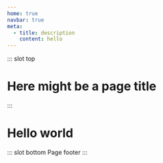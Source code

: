 ```yaml
---
home: true
navbar: true
meta:
  - title: description
    content: hello
---
```


::: slot top
# Here might be a page title
:::

<ThreeHero/>

<Home/>

# Hello world

::: slot bottom
Page footer
:::
